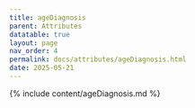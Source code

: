 ```yaml
---
title: ageDiagnosis
parent: Attributes
datatable: true
layout: page
nav_order: 4
permalink: docs/attributes/ageDiagnosis.html
date: 2025-05-21
---
```

{% include content/ageDiagnosis.md %}

